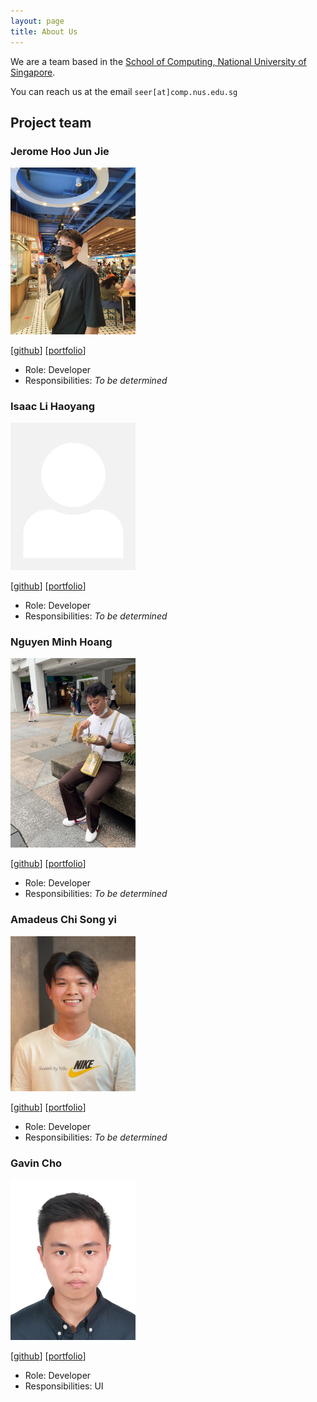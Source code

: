 ```yaml
---
layout: page
title: About Us
---
```


We are a team based in the [School of Computing, National University of Singapore](http://www.comp.nus.edu.sg).

You can reach us at the email `seer[at]comp.nus.edu.sg`

## Project team


### Jerome Hoo Jun Jie

<img src="images/jeromehjj.png" width="200px">

[[github](http://github.com/jeromehjj)]
[[portfolio](team/jeromehjj.md)]

* Role: Developer
* Responsibilities: _To be determined_

### Isaac Li Haoyang

<img src="images/isaaclhy00.png" width="200px">

[[github](http://github.com/isaaclhy00)]
[[portfolio](team/isaaclhy00.md)]

* Role: Developer
* Responsibilities: _To be determined_

### Nguyen Minh Hoang

<img src="images/hoang227.png" width="200px">

[[github](http://github.com/hoang227)]
[[portfolio](team/hoang227.md)]

* Role: Developer
* Responsibilities: _To be determined_

### Amadeus Chi Song yi

<img src="images/ama-chi.png" width="200px">

[[github](http://github.com/ama-chi)]
[[portfolio](team/ama-chi.md)]

* Role: Developer
* Responsibilities: _To be determined_

### Gavin Cho

<img src="images/gavzzz.png.png" width="200px">

[[github](http://github.com/gavzzz)]
[[portfolio](team/gavzzz.md)]

* Role: Developer
* Responsibilities: UI
